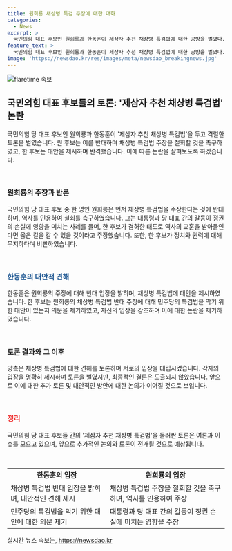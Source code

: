 ```yaml
---
title: 원희룡 채상병 특검 주장에 대한 대화
categories:
  - News
excerpt: >
  국민의힘 대표 후보인 원희룡과 한동훈이 제삼자 추천 채상병 특검법에 대한 공방을 벌였다. 원후보는 채특법 주장을 철회할 것을 촉구하며 이를 통해 대통령과 당 대표의 갈등이 정권을 잃는 실패를 들었다. 한후보는 이에 대해 반박하며 새로운 방안을 제시해야 한다고 주장했다. 이에 두 후보의 격렬한 논쟁이 펼쳐졌다.
feature_text: >
  국민의힘 대표 후보인 원희룡과 한동훈이 제삼자 추천 채상병 특검법에 대한 공방을 벌였다. 원후보는 채특법 주장을 철회할 것을 촉구하며 이를 통해 대통령과 당 대표의 갈등이 정권을 잃는 실패를 들었다. 한후보는 이에 대해 반박하며 새로운 방안을 제시해야 한다고 주장했다. 이에 두 후보의 격렬한 논쟁이 펼쳐졌다.
image: 'https://newsdao.kr/res/images/meta/newsdao_breakingnews.jpg'
---
```


<p><img src="https://newsdao.kr/res/images/meta/newsdao_breakingnews.jpg" alt="flaretime 속보" /></p>

<h2 data-ke-size="size26">국민의힘 대표 후보들의 토론: '제삼자 추천 채상병 특검법' 논란</h2>

<p>국민의힘 당 대표 후보인 원희룡과 한동훈이 '제삼자 추천 채상병 특검법'을 두고 격렬한 토론을 벌였습니다. 원 후보는 이를 반대하며 채상병 특검법 주장을 철회할 것을 촉구하였고, 한 후보는 대안을 제시하며 반격했습니다. 이에 따른 논란을 살펴보도록 하겠습니다.</p>

<p data-ke-size="size16">&nbsp;</p>

<h3>원희룡의 주장과 반론</h3>

<p>국민의힘 당 대표 후보 중 한 명인 원희룡은 먼저 채상병 특검법을 주장한다는 것에 반대하며, 역사를 인용하여 철회를 촉구하였습니다. 그는 대통령과 당 대표 간의 갈등이 정권의 손실에 영향을 미치는 사례를 들며, 한 후보가 겸허한 태도로 역사의 교훈을 받아들인다면 옳은 길을 갈 수 있을 것이라고 주장했습니다. 또한, 한 후보가 정치와 권력에 대해 무지하다며 비판하였습니다.</p>

<p data-ke-size="size16">&nbsp;</p>

<h3><b><span style="color: #1a5490;">한동훈의 대안적 견해</span></b></h3>

<p>한동훈은 원희룡의 주장에 대해 반대 입장을 밝히며, 채상병 특검법에 대안을 제시하였습니다. 한 후보는 원희룡의 채상병 특검법 반대 주장에 대해 민주당의 특검법을 막기 위한 대안이 있는지 의문을 제기하였고, 자신의 입장을 강조하며 이에 대한 논란을 제기하였습니다.</p>

<p data-ke-size="size16">&nbsp;</p>

<h3>토론 결과와 그 이후</h3>

<p>양측은 채상병 특검법에 대한 견해를 토론하며 서로의 입장을 대립시켰습니다. 각자의 입장을 명확히 제시하며 토론을 벌였지만, 최종적인 결론은 도출되지 않았습니다. 앞으로 이에 대한 추가 토론 및 대안적인 방안에 대한 논의가 이어질 것으로 보입니다.</p>

<p data-ke-size="size16">&nbsp;</p>

<h3><span style="color: #ee2323;"><b>정리</b></span></h3>

<p>국민의힘 당 대표 후보들 간의 '제삼자 추천 채상병 특검법'을 둘러싼 토론은 여론과 이슈를 모으고 있으며, 앞으로 추가적인 논의와 토론이 전개될 것으로 예상됩니다.</p>

<p data-ke-size="size16">&nbsp;</p>

<table>
    <tbody>
        <tr>
            <td style="text-align: center; height: 17px;"><b>한동훈의 입장</b></td>
            <td style="text-align: center; height: 17px;"><b>원희룡의 입장</b></td>
        </tr>
        <tr>
            <td>채상병 특검법 반대 입장을 밝히며, 대안적인 견해 제시</td>
            <td>채상병 특검법 주장을 철회할 것을 촉구하며, 역사를 인용하여 주장</td>
        </tr>
        <tr>
            <td>민주당의 특검법을 막기 위한 대안에 대한 의문 제기</td>
            <td>대통령과 당 대표 간의 갈등이 정권 손실에 미치는 영향을 주장</td>
        </tr>
    </tbody>
</table>
실시간 뉴스 속보는, <a href="https://newsdao.kr" rel="dofollow">https://newsdao.kr</a>


